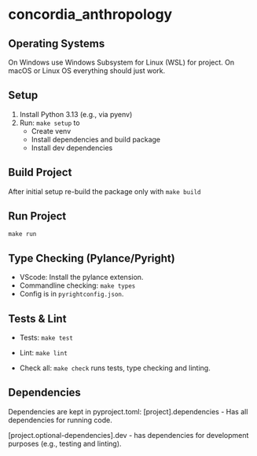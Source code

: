 # concordia_anthropology

## Operating Systems
On Windows use Windows Subsystem for Linux (WSL) for project.
On macOS or Linux OS everything should just work.

## Setup
1. Install Python 3.13 (e.g., via pyenv)
2. Run: `make setup` to
    - Create venv
    - Install dependencies and build package
    - Install dev dependencies

## Build Project
After initial setup re-build the package only with `make build`

## Run Project
`make run`

## Type Checking (Pylance/Pyright)
- VScode: Install the pylance extension.
- Commandline checking: `make types`
- Config is in `pyrightconfig.json`.


## Tests & Lint
- Tests: `make test`
- Lint: `make lint`

- Check all: `make check` runs tests, type checking and linting.

## Dependencies

Dependencies are kept in pyproject.toml:
[project].dependencies - Has all dependencies for running code.

[project.optional-dependencies].dev - has dependencies for development purposes (e.g., testing and linting).